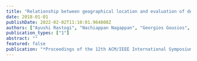 ```yaml
---
title: "Relationship between geographical location and evaluation of developer contributions in github"
date: 2018-01-01
publishDate: 2022-02-02T11:10:01.964808Z
authors: ["Ayushi Rastogi", "Nachiappan Nagappan", "Georgios Gousios", "André van der Hoek"]
publication_types: ["1"]
abstract: ""
featured: false
publication: "*Proceedings of the 12th ACM/IEEE International Symposium on Empirical Software Engineering and Measurement*"
---
```


